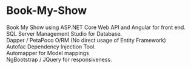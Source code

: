 # Book-My-Show
Book My Show using ASP.NET Core Web API and Angular for front end. <br>
SQL Server Management Studio for Database. <br>
Dapper / PetaPoco O/RM (No direct usage of Entity Framework) <br>
Autofac Dependency Injection Tool. <br>
Automapper for Model mappings <br>
NgBootstrap / JQuery for responsiveness. <br> 
